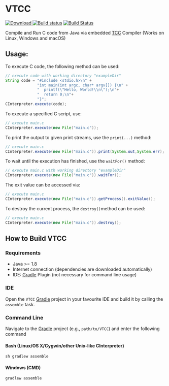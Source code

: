 # VTCC

[ ![Download](https://api.bintray.com/packages/miho/TCC/VTCC/images/download.svg) ](https://bintray.com/miho/TCC/VTCC/_latestVersion) [![Build status](https://ci.appveyor.com/api/projects/status/862o08c4bwgdyafp?svg=true)](https://ci.appveyor.com/project/miho/vtcc) [![Build Status](https://travis-ci.org/miho/VTCC.svg?branch=master)](https://travis-ci.org/miho/VTCC)

Compile and Run C code from Java via embedded [TCC](https://bellard.org/tcc/) Compiler (Works on Linux, Windows and macOS)

## Usage:

To execute C code, the following method can be used:
```java
// execute code with working directory "exampleDir"
String code = "#include <stdio.h>\n" +
              "int main(int argc, char* argv[]) {\n" +
              "  printf(\"Hello, World!\\n\");\n"+
              "  return 0;\n"+
              "}";
CInterpreter.execute(code);
```
To execute a specified C script, use:
```java
// execute main.c
CInterpreter.execute(new File("main.c"));
```
To print the output to given print streams, use the `print(...)` method:
```java
// execute main.c
CInterpreter.execute(new File("main.c")).print(System.out,System.err);
```
To wait until the execution has finished, use the `waitFor()` method:
```java
// execute main.c with working directory "exampleDir"
CInterpreter.execute(new File("main.c")).waitFor();
```
The exit value can be accessed via:
```java
// execute main.c
CInterpreter.execute(new File("main.c")).getProcess().exitValue();
```
To destroy the current process, the `destroy()`method can be used:
```java
// execute main.c
CInterpreter.execute(new File("main.c")).destroy();
```

## How to Build VTCC

### Requirements

- Java >= 1.8
- Internet connection (dependencies are downloaded automatically)
- IDE: [Gradle](http://www.gradle.org/) Plugin (not necessary for command line usage)

### IDE

Open the `VTCC` [Gradle](http://www.gradle.org/) project in your favourite IDE and build it
by calling the `assemble` task.

### Command Line

Navigate to the [Gradle](http://www.gradle.org/) project (e.g., `path/to/VTCC`) and enter the following command

#### Bash (Linux/OS X/Cygwin/other Unix-like CInterpreter)

    sh gradlew assemble
    
#### Windows (CMD)

    gradlew assemble
